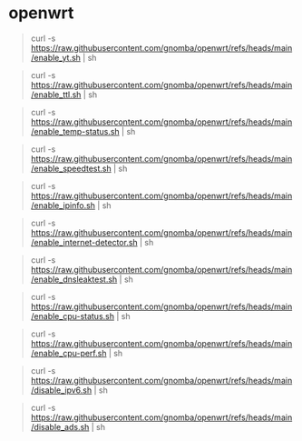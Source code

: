 # openwrt

> curl -s https://raw.githubusercontent.com/gnomba/openwrt/refs/heads/main/enable_yt.sh | sh

> curl -s https://raw.githubusercontent.com/gnomba/openwrt/refs/heads/main/enable_ttl.sh | sh

> curl -s https://raw.githubusercontent.com/gnomba/openwrt/refs/heads/main/enable_temp-status.sh | sh

> curl -s https://raw.githubusercontent.com/gnomba/openwrt/refs/heads/main/enable_speedtest.sh | sh

> curl -s https://raw.githubusercontent.com/gnomba/openwrt/refs/heads/main/enable_ipinfo.sh | sh

> curl -s https://raw.githubusercontent.com/gnomba/openwrt/refs/heads/main/enable_internet-detector.sh | sh

> curl -s https://raw.githubusercontent.com/gnomba/openwrt/refs/heads/main/enable_dnsleaktest.sh | sh

> curl -s https://raw.githubusercontent.com/gnomba/openwrt/refs/heads/main/enable_cpu-status.sh | sh

> curl -s https://raw.githubusercontent.com/gnomba/openwrt/refs/heads/main/enable_cpu-perf.sh | sh

> curl -s https://raw.githubusercontent.com/gnomba/openwrt/refs/heads/main/disable_ipv6.sh | sh

> curl -s https://raw.githubusercontent.com/gnomba/openwrt/refs/heads/main/disable_ads.sh | sh
